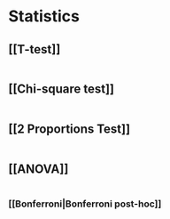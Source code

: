 # Statistics 
## [[T-test]]
```

```
## [[Chi-square test]]
```

```
## [[2 Proportions Test]]
```
```
## [[ANOVA]]
```

```
### [[Bonferroni|Bonferroni post-hoc]]
```

```

